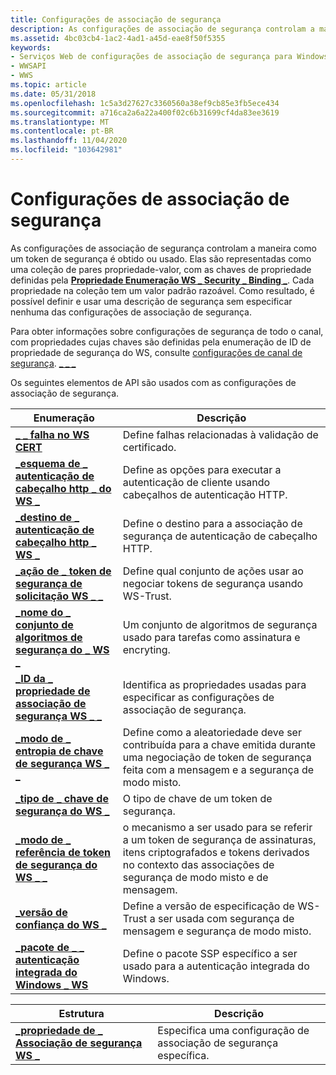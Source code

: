 ```yaml
---
title: Configurações de associação de segurança
description: As configurações de associação de segurança controlam a maneira como um token de segurança é obtido ou usado.
ms.assetid: 4bc03cb4-1ac2-4ad1-a45d-eae8f50f5355
keywords:
- Serviços Web de configurações de associação de segurança para Windows
- WWSAPI
- WWS
ms.topic: article
ms.date: 05/31/2018
ms.openlocfilehash: 1c5a3d27627c3360560a38ef9cb85e3fb5ece434
ms.sourcegitcommit: a716ca2a6a22a400f02c6b31699cf4da83ee3619
ms.translationtype: MT
ms.contentlocale: pt-BR
ms.lasthandoff: 11/04/2020
ms.locfileid: "103642981"
---
```

# <a name="security-binding-settings"></a>Configurações de associação de segurança

As configurações de associação de segurança controlam a maneira como um token de segurança é obtido ou usado. Elas são representadas como uma coleção de pares propriedade-valor, com as chaves de propriedade definidas pela [**Propriedade Enumeração WS \_ Security \_ Binding \_**](/windows/desktop/api/WebServices/ns-webservices-ws_security_binding_property). Cada propriedade na coleção tem um valor padrão razoável. Como resultado, é possível definir e usar uma descrição de segurança sem especificar nenhuma das configurações de associação de segurança.


Para obter informações sobre configurações de segurança de todo o canal, com propriedades cujas chaves são definidas pela enumeração de ID de propriedade de segurança do WS, consulte [configurações de canal de segurança](security-channel-settings.md). [**\_ \_ \_**](/windows/desktop/api/WebServices/ne-webservices-ws_security_property_id)

Os seguintes elementos de API são usados com as configurações de associação de segurança.

| Enumeração                                                                          | Descrição                                                                                                                                                       |
|--------------------------------------------------------------------------------------|-------------------------------------------------------------------------------------------------------------------------------------------------------------------|
| [**\_ \_ falha no WS CERT**](/windows/win32/api/webservices/ne-webservices-ws_value_type)                                         | Define falhas relacionadas à validação de certificado.                                                                                                               |
| [**\_esquema de \_ autenticação de cabeçalho http \_ do WS \_**](https://technet.microsoft.com/windows/dd401907(v=vs.60))                 | Define as opções para executar a autenticação de cliente usando cabeçalhos de autenticação HTTP.                                                                       |
| [**\_destino de \_ autenticação de cabeçalho http \_ WS \_**](/windows/desktop/api/WebServices/ne-webservices-ws_http_header_auth_target)                 | Define o destino para a associação de segurança de autenticação de cabeçalho HTTP.                                                                                           |
| [**\_ação de \_ token de segurança de solicitação WS \_ \_**](/windows/desktop/api/WebServices/ne-webservices-ws_request_security_token_action)     | Define qual conjunto de ações usar ao negociar tokens de segurança usando WS-Trust.                                                                              |
| [**\_nome do \_ conjunto de algoritmos de segurança do \_ WS \_**](/windows/desktop/api/WebServices/ne-webservices-ws_security_algorithm_suite_name)     | Um conjunto de algoritmos de segurança usado para tarefas como assinatura e encryting.                                                                                      |
| [**\_ID da \_ propriedade de associação de segurança WS \_ \_**](/windows/desktop/api/WebServices/ne-webservices-ws_security_binding_property_id)       | Identifica as propriedades usadas para especificar as configurações de associação de segurança.                                                                                              |
| [**\_modo de \_ entropia de chave de segurança WS \_ \_**](/windows/desktop/api/WebServices/ne-webservices-ws_security_key_entropy_mode)             | Define como a aleatoriedade deve ser contribuída para a chave emitida durante uma negociação de token de segurança feita com a mensagem e a segurança de modo misto.                     |
| [**\_tipo de \_ chave de segurança do WS \_**](/windows/desktop/api/WebServices/ne-webservices-ws_security_key_type)                              | O tipo de chave de um token de segurança.                                                                                                                                 |
| [**\_modo de \_ referência de token de segurança do WS \_ \_**](/windows/desktop/api/WebServices/ne-webservices-ws_security_token_reference_mode)     | o mecanismo a ser usado para se referir a um token de segurança de assinaturas, itens criptografados e tokens derivados no contexto das associações de segurança de modo misto e de mensagem. |
| [**\_versão de confiança do WS \_**](/windows/desktop/api/WebServices/ne-webservices-ws_trust_version)                                       | Define a versão de especificação de WS-Trust a ser usada com segurança de mensagem e segurança de modo misto.                                                              |
| [**\_pacote de \_ \_ autenticação integrada do Windows \_ WS**](/windows/desktop/api/WebServices/ne-webservices-ws_windows_integrated_auth_package) | Define o pacote SSP específico a ser usado para a autenticação integrada do Windows.                                                                                |



 



| Estrutura                                                               | Descrição                                    |
|-------------------------------------------------------------------------|------------------------------------------------|
| [**\_propriedade de \_ Associação de segurança WS \_**](/windows/desktop/api/WebServices/ns-webservices-ws_security_binding_property) | Especifica uma configuração de associação de segurança específica. |



 

 

 




